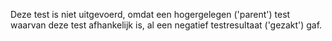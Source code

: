 Deze test is niet uitgevoerd, omdat een hogergelegen ('parent') test waarvan deze test afhankelijk is, al een negatief testresultaat ('gezakt') gaf.

